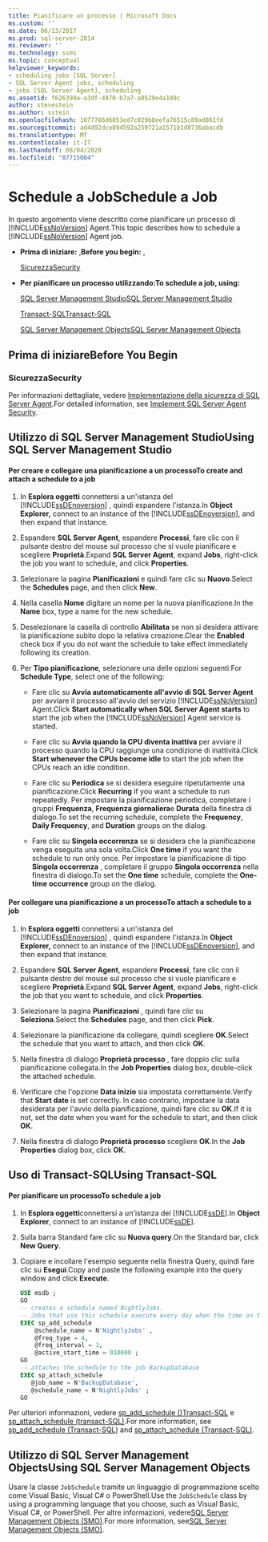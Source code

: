 ```yaml
---
title: Pianificare un processo | Microsoft Docs
ms.custom: ''
ms.date: 06/13/2017
ms.prod: sql-server-2014
ms.reviewer: ''
ms.technology: ssms
ms.topic: conceptual
helpviewer_keywords:
- scheduling jobs [SQL Server]
- SQL Server Agent jobs, scheduling
- jobs [SQL Server Agent], scheduling
ms.assetid: f626390a-a3df-4970-b7a7-a0529e4a109c
author: stevestein
ms.author: sstein
ms.openlocfilehash: 1077766d6853ed7c029b8eefa76515c89ad861fd
ms.sourcegitcommit: ad4d92dce894592a259721a1571b1d8736abacdb
ms.translationtype: MT
ms.contentlocale: it-IT
ms.lasthandoff: 08/04/2020
ms.locfileid: "87715004"
---
```

# <a name="schedule-a-job"></a><span data-ttu-id="e0954-102">Schedule a Job</span><span class="sxs-lookup"><span data-stu-id="e0954-102">Schedule a Job</span></span>
  <span data-ttu-id="e0954-103">In questo argomento viene descritto come pianificare un processo di [!INCLUDE[ssNoVersion](../../includes/ssnoversion-md.md)] Agent.</span><span class="sxs-lookup"><span data-stu-id="e0954-103">This topic describes how to schedule a [!INCLUDE[ssNoVersion](../../includes/ssnoversion-md.md)] Agent job.</span></span>  
  
-   <span data-ttu-id="e0954-104">**Prima di iniziare:** ,</span><span class="sxs-lookup"><span data-stu-id="e0954-104">**Before you begin:** ,</span></span>  
  
     [<span data-ttu-id="e0954-105">Sicurezza</span><span class="sxs-lookup"><span data-stu-id="e0954-105">Security</span></span>](#Security)  
  
-   <span data-ttu-id="e0954-106">**Per pianificare un processo utilizzando:**</span><span class="sxs-lookup"><span data-stu-id="e0954-106">**To schedule a job, using:**</span></span>  
  
     [<span data-ttu-id="e0954-107">SQL Server Management Studio</span><span class="sxs-lookup"><span data-stu-id="e0954-107">SQL Server Management Studio</span></span>](#SSMS)  
  
     [<span data-ttu-id="e0954-108">Transact-SQL</span><span class="sxs-lookup"><span data-stu-id="e0954-108">Transact-SQL</span></span>](#TSQL)  
  
     [<span data-ttu-id="e0954-109">SQL Server Management Objects</span><span class="sxs-lookup"><span data-stu-id="e0954-109">SQL Server Management Objects</span></span>](#SMO)  
  
##  <a name="before-you-begin"></a><a name="BeforeYouBegin"></a> <span data-ttu-id="e0954-110">Prima di iniziare</span><span class="sxs-lookup"><span data-stu-id="e0954-110">Before You Begin</span></span>  
  
###  <a name="security"></a><a name="Security"></a> <span data-ttu-id="e0954-111">Sicurezza</span><span class="sxs-lookup"><span data-stu-id="e0954-111">Security</span></span>  
 <span data-ttu-id="e0954-112">Per informazioni dettagliate, vedere [Implementazione della sicurezza di SQL Server Agent](implement-sql-server-agent-security.md).</span><span class="sxs-lookup"><span data-stu-id="e0954-112">For detailed information, see [Implement SQL Server Agent Security](implement-sql-server-agent-security.md).</span></span>  
  
##  <a name="using-sql-server-management-studio"></a><a name="SSMS"></a> <span data-ttu-id="e0954-113">Utilizzo di SQL Server Management Studio</span><span class="sxs-lookup"><span data-stu-id="e0954-113">Using SQL Server Management Studio</span></span>  
  
#### <a name="to-create-and-attach-a-schedule-to-a-job"></a><span data-ttu-id="e0954-114">Per creare e collegare una pianificazione a un processo</span><span class="sxs-lookup"><span data-stu-id="e0954-114">To create and attach a schedule to a job</span></span>  
  
1.  <span data-ttu-id="e0954-115">In **Esplora oggetti** connettersi a un'istanza del [!INCLUDE[ssDEnoversion](../../includes/ssdenoversion-md.md)] , quindi espandere l'istanza.</span><span class="sxs-lookup"><span data-stu-id="e0954-115">In **Object Explorer,** connect to an instance of the [!INCLUDE[ssDEnoversion](../../includes/ssdenoversion-md.md)], and then expand that instance.</span></span>  
  
2.  <span data-ttu-id="e0954-116">Espandere **SQL Server Agent**, espandere **Processi**, fare clic con il pulsante destro del mouse sul processo che si vuole pianificare e scegliere **Proprietà**.</span><span class="sxs-lookup"><span data-stu-id="e0954-116">Expand **SQL Server Agent**, expand **Jobs**, right-click the job you want to schedule, and click **Properties**.</span></span>  
  
3.  <span data-ttu-id="e0954-117">Selezionare la pagina **Pianificazioni** e quindi fare clic su **Nuovo**.</span><span class="sxs-lookup"><span data-stu-id="e0954-117">Select the **Schedules** page, and then click **New**.</span></span>  
  
4.  <span data-ttu-id="e0954-118">Nella casella **Nome** digitare un nome per la nuova pianificazione.</span><span class="sxs-lookup"><span data-stu-id="e0954-118">In the **Name** box, type a name for the new schedule.</span></span>  
  
5.  <span data-ttu-id="e0954-119">Deselezionare la casella di controllo **Abilitata** se non si desidera attivare la pianificazione subito dopo la relativa creazione.</span><span class="sxs-lookup"><span data-stu-id="e0954-119">Clear the **Enabled** check box if you do not want the schedule to take effect immediately following its creation.</span></span>  
  
6.  <span data-ttu-id="e0954-120">Per **Tipo pianificazione**, selezionare una delle opzioni seguenti:</span><span class="sxs-lookup"><span data-stu-id="e0954-120">For **Schedule Type**, select one of the following:</span></span>  
  
    -   <span data-ttu-id="e0954-121">Fare clic su **Avvia automaticamente all'avvio di SQL Server Agent** per avviare il processo all'avvio del servizio [!INCLUDE[ssNoVersion](../../includes/ssnoversion-md.md)] Agent.</span><span class="sxs-lookup"><span data-stu-id="e0954-121">Click **Start automatically when SQL Server Agent starts** to start the job when the [!INCLUDE[ssNoVersion](../../includes/ssnoversion-md.md)] Agent service is started.</span></span>  
  
    -   <span data-ttu-id="e0954-122">Fare clic su **Avvia quando la CPU diventa inattiva** per avviare il processo quando la CPU raggiunge una condizione di inattività.</span><span class="sxs-lookup"><span data-stu-id="e0954-122">Click **Start whenever the CPUs become idle** to start the job when the CPUs reach an idle condition.</span></span>  
  
    -   <span data-ttu-id="e0954-123">Fare clic su **Periodica** se si desidera eseguire ripetutamente una pianificazione.</span><span class="sxs-lookup"><span data-stu-id="e0954-123">Click **Recurring** if you want a schedule to run repeatedly.</span></span> <span data-ttu-id="e0954-124">Per impostare la pianificazione periodica, completare i gruppi **Frequenza**, **Frequenza giornaliera**e **Durata** della finestra di dialogo.</span><span class="sxs-lookup"><span data-stu-id="e0954-124">To set the recurring schedule, complete the **Frequency**, **Daily Frequency**, and **Duration** groups on the dialog.</span></span>  
  
    -   <span data-ttu-id="e0954-125">Fare clic su **Singola occorrenza** se si desidera che la pianificazione venga eseguita una sola volta.</span><span class="sxs-lookup"><span data-stu-id="e0954-125">Click **One time** if you want the schedule to run only once.</span></span> <span data-ttu-id="e0954-126">Per impostare la pianificazione di tipo **Singola occorrenza** , completare il gruppo **Singola occorrenza** nella finestra di dialogo.</span><span class="sxs-lookup"><span data-stu-id="e0954-126">To set the **One time** schedule, complete the **One-time occurrence** group on the dialog.</span></span>  
  
#### <a name="to-attach-a-schedule-to-a-job"></a><span data-ttu-id="e0954-127">Per collegare una pianificazione a un processo</span><span class="sxs-lookup"><span data-stu-id="e0954-127">To attach a schedule to a job</span></span>  
  
1.  <span data-ttu-id="e0954-128">In **Esplora oggetti** connettersi a un'istanza del [!INCLUDE[ssDEnoversion](../../includes/ssdenoversion-md.md)] , quindi espandere l'istanza.</span><span class="sxs-lookup"><span data-stu-id="e0954-128">In **Object Explorer,** connect to an instance of the [!INCLUDE[ssDEnoversion](../../includes/ssdenoversion-md.md)], and then expand that instance.</span></span>  
  
2.  <span data-ttu-id="e0954-129">Espandere **SQL Server Agent**, espandere **Processi**, fare clic con il pulsante destro del mouse sul processo che si vuole pianificare e scegliere **Proprietà**.</span><span class="sxs-lookup"><span data-stu-id="e0954-129">Expand **SQL Server Agent**, expand **Jobs**, right-click the job that you want to schedule, and click **Properties**.</span></span>  
  
3.  <span data-ttu-id="e0954-130">Selezionare la pagina **Pianificazioni** , quindi fare clic su **Seleziona**.</span><span class="sxs-lookup"><span data-stu-id="e0954-130">Select the **Schedules** page, and then click **Pick**.</span></span>  
  
4.  <span data-ttu-id="e0954-131">Selezionare la pianificazione da collegare, quindi scegliere **OK**.</span><span class="sxs-lookup"><span data-stu-id="e0954-131">Select the schedule that you want to attach, and then click **OK**.</span></span>  
  
5.  <span data-ttu-id="e0954-132">Nella finestra di dialogo **Proprietà processo** , fare doppio clic sulla pianificazione collegata.</span><span class="sxs-lookup"><span data-stu-id="e0954-132">In the **Job Properties** dialog box, double-click the attached schedule.</span></span>  
  
6.  <span data-ttu-id="e0954-133">Verificare che l'opzione **Data inizio** sia impostata correttamente.</span><span class="sxs-lookup"><span data-stu-id="e0954-133">Verify that **Start date** is set correctly.</span></span> <span data-ttu-id="e0954-134">In caso contrario, impostare la data desiderata per l'avvio della pianificazione, quindi fare clic su **OK**.</span><span class="sxs-lookup"><span data-stu-id="e0954-134">If it is not, set the date when you want for the schedule to start, and then click **OK**.</span></span>  
  
7.  <span data-ttu-id="e0954-135">Nella finestra di dialogo **Proprietà processo** scegliere **OK**.</span><span class="sxs-lookup"><span data-stu-id="e0954-135">In the **Job Properties** dialog box, click **OK**.</span></span>  
  
##  <a name="using-transact-sql"></a><a name="TSQL"></a> <span data-ttu-id="e0954-136">Uso di Transact-SQL</span><span class="sxs-lookup"><span data-stu-id="e0954-136">Using Transact-SQL</span></span>  
  
#### <a name="to-schedule-a-job"></a><span data-ttu-id="e0954-137">Per pianificare un processo</span><span class="sxs-lookup"><span data-stu-id="e0954-137">To schedule a job</span></span>  
  
1.  <span data-ttu-id="e0954-138">In **Esplora oggetti**connettersi a un'istanza del [!INCLUDE[ssDE](../../includes/ssde-md.md)].</span><span class="sxs-lookup"><span data-stu-id="e0954-138">In **Object Explorer**, connect to an instance of [!INCLUDE[ssDE](../../includes/ssde-md.md)].</span></span>  
  
2.  <span data-ttu-id="e0954-139">Sulla barra Standard fare clic su **Nuova query**.</span><span class="sxs-lookup"><span data-stu-id="e0954-139">On the Standard bar, click **New Query**.</span></span>  
  
3.  <span data-ttu-id="e0954-140">Copiare e incollare l'esempio seguente nella finestra Query, quindi fare clic su **Esegui**.</span><span class="sxs-lookup"><span data-stu-id="e0954-140">Copy and paste the following example into the query window and click **Execute**.</span></span>  
  
    ```sql
    USE msdb ;  
    GO  
    -- creates a schedule named NightlyJobs.   
    -- Jobs that use this schedule execute every day when the time on the server is 01:00.   
    EXEC sp_add_schedule  
        @schedule_name = N'NightlyJobs' ,  
        @freq_type = 4,  
        @freq_interval = 1,  
        @active_start_time = 010000 ;  
    GO  
    -- attaches the schedule to the job BackupDatabase  
    EXEC sp_attach_schedule  
       @job_name = N'BackupDatabase',  
       @schedule_name = N'NightlyJobs' ;  
    GO  
    ```  
  
 <span data-ttu-id="e0954-141">Per ulteriori informazioni, vedere [sp_add_schedule &#40;&#41;Transact-SQL](/sql/relational-databases/system-stored-procedures/sp-add-schedule-transact-sql) e [sp_attach_schedule &#40;transact-SQL&#41;](/sql/relational-databases/system-stored-procedures/sp-attach-schedule-transact-sql).</span><span class="sxs-lookup"><span data-stu-id="e0954-141">For more information, see [sp_add_schedule &#40;Transact-SQL&#41;](/sql/relational-databases/system-stored-procedures/sp-add-schedule-transact-sql) and [sp_attach_schedule &#40;Transact-SQL&#41;](/sql/relational-databases/system-stored-procedures/sp-attach-schedule-transact-sql).</span></span>  
  
##  <a name="using-sql-server-management-objects"></a><a name="SMO"></a><span data-ttu-id="e0954-142">Utilizzo di SQL Server Management Objects</span><span class="sxs-lookup"><span data-stu-id="e0954-142">Using SQL Server Management Objects</span></span>  
 <span data-ttu-id="e0954-143">Usare la classe `JobSchedule` tramite un linguaggio di programmazione scelto come Visual Basic, Visual C# o PowerShell.</span><span class="sxs-lookup"><span data-stu-id="e0954-143">Use the `JobSchedule` class by using a programming language that you choose, such as Visual Basic, Visual C#, or PowerShell.</span></span> <span data-ttu-id="e0954-144">Per altre informazioni, vedere[SQL Server Management Objects (SMO)](https://msdn.microsoft.com/library/ms162169.aspx).</span><span class="sxs-lookup"><span data-stu-id="e0954-144">For more information, see[SQL Server Management Objects (SMO)](https://msdn.microsoft.com/library/ms162169.aspx).</span></span>  
